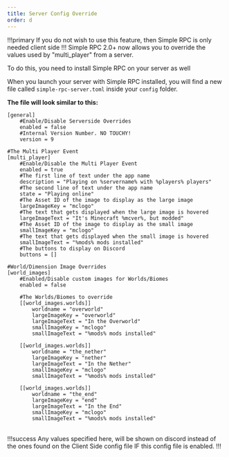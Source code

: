 ```yaml
---
title: Server Config Override
order: d
---
```

!!!primary
If you do not wish to use this feature, then Simple RPC is only needed client side
!!!
Simple RPC 2.0+ now allows you to override the values used by "multi_player" from a server.

To do this, you need to install Simple RPC on your server as well

When you launch your server with Simple RPC installed, you will find a new file called `simple-rpc-server.toml` inside your `config` folder.

**The file will look similar to this:**

```
[general]
	#Enable/Disable Serverside Overrides
	enabled = false
	#Internal Version Number. NO TOUCHY!
	version = 9

#The Multi Player Event
[multi_player]
	#Enable/Disable the Multi Player Event
	enabled = true
	#The first line of text under the app name
	description = "Playing on %servername% with %players% players"
	#The second line of text under the app name
	state = "Playing online"
	#The Asset ID of the image to display as the large image
	largeImageKey = "mclogo"
	#The text that gets displayed when the large image is hovered
	largeImageText = "It's Minecraft %mcver%, but modded"
	#The Asset ID of the image to display as the small image
	smallImageKey = "mclogo"
	#The text that gets displayed when the small image is hovered
	smallImageText = "%mods% mods installed"
	#The buttons to display on Discord
	buttons = []

#World/Dimension Image Overrides
[world_images]
	#Enabled/Disable custom images for Worlds/Biomes
	enabled = false

	#The Worlds/Biomes to override
	[[world_images.worlds]]
		worldname = "overworld"
		largeImageKey = "overworld"
		largeImageText = "In the Overworld"
		smallImageKey = "mclogo"
		smallImageText = "%mods% mods installed"

	[[world_images.worlds]]
		worldname = "the_nether"
		largeImageKey = "nether"
		largeImageText = "In the Nether"
		smallImageKey = "mclogo"
		smallImageText = "%mods% mods installed"

	[[world_images.worlds]]
		worldname = "the_end"
		largeImageKey = "end"
		largeImageText = "In the End"
		smallImageKey = "mclogo"
		smallImageText = "%mods% mods installed"
```
&nbsp;  
!!!success
Any values specified here, will be shown on discord instead of the ones found on the Client Side config file IF this config file is enabled.
!!!
